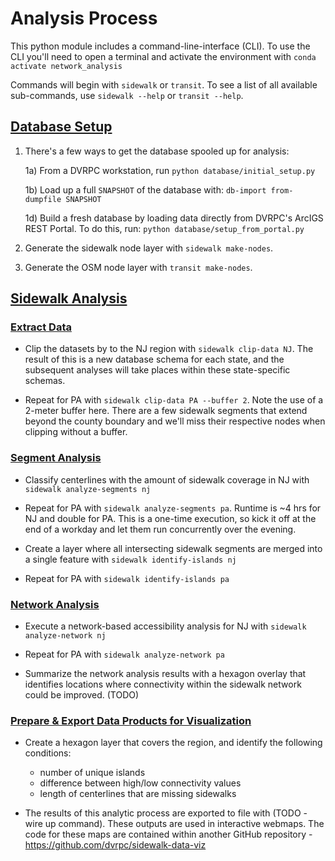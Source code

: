 # Analysis Process

This python module includes a command-line-interface (CLI). To use the CLI you'll need to open a terminal and activate the environment with ``conda activate network_analysis``


Commands will begin with ``sidewalk`` or `transit`. To see a list of all available sub-commands, use ``sidewalk --help`` or `transit --help`.


## [Database Setup](../sidewalk_gaps/db_setup)

1) There's a few ways to get the database spooled up for analysis:

    1a) From a DVRPC workstation, run `python database/initial_setup.py`

    1b) Load up a full `SNAPSHOT` of the database with: `db-import from-dumpfile SNAPSHOT`

    1d) Build a fresh database by loading data directly from DVRPC's ArcIGS REST Portal. To do this, run: `python database/setup_from_portal.py`


2) Generate the sidewalk node layer with ``sidewalk make-nodes``.

3) Generate the OSM node layer with ``transit make-nodes``.


## [Sidewalk Analysis](../sidewalk_gaps)

### [Extract Data](../sidewalk_gaps/extract_data)


- Clip the datasets by to the NJ region with ``sidewalk clip-data NJ``. The result of this is a new database schema for each state, and the subsequent analyses will take places within these state-specific schemas.


- Repeat for PA with ``sidewalk clip-data PA --buffer 2``. Note the use of a 2-meter buffer here. There are a few sidewalk segments that extend beyond the county boundary and we'll miss their respective nodes when clipping without a buffer.


### [Segment Analysis](../sidewalk_gaps/segments)


- Classify centerlines with the amount of sidewalk coverage in NJ with ``sidewalk analyze-segments nj`` 

- Repeat for PA with ``sidewalk analyze-segments pa``. Runtime is ~4 hrs for NJ and double for PA. This is a one-time execution, so kick it off at the end of a workday and let them run concurrently over the evening.

- Create a layer where all intersecting sidewalk segments are merged into a single feature with ``sidewalk identify-islands nj``

- Repeat for PA with ``sidewalk identify-islands pa``


### [Network Analysis](../sidewalk_gaps/accessibility)


- Execute a network-based accessibility analysis for NJ with ``sidewalk analyze-network nj``

- Repeat for PA with ``sidewalk analyze-network pa``

- Summarize the network analysis results with a hexagon overlay that identifies locations where connectivity within the sidewalk network could be improved. (TODO)


### [Prepare & Export Data Products for Visualization](../sidewalk_gaps/data_viz)

- Create a hexagon layer that covers the region, and identify the following conditions:
    - number of unique islands
    - difference between high/low connectivity values
    - length of centerlines that are missing sidewalks


- The results of this analytic process are exported to file with (TODO - wire up command). These outputs are used in interactive webmaps. The code for these maps are contained within another GitHub repository - https://github.com/dvrpc/sidewalk-data-viz

